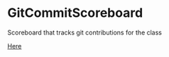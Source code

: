 # GitCommitScoreboard
Scoreboard that tracks git contributions for the class

[Here](https://hexagonatron.github.io/GitCommitScoreboard/)